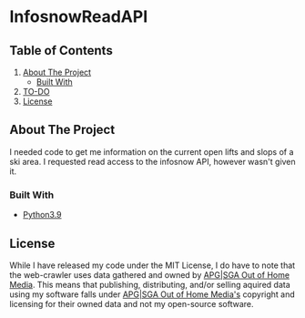 # InfosnowReadAPI

## Table of Contents

1. [About The Project](#about-the-project)
   - [Built With](#built-with)
2. [TO-DO](#to-do)
3. [License](#license)

## About The Project

I needed code to get me information on the current open lifts and slops of a ski area. I requested read access to the infosnow API, however wasn't given it.

### Built With

* [Python3.9]([www.jquery.com](https://www.python.org/downloads/release/python-390/))

## License

While I have released my code under the MIT License, I do have to note that the web-crawler uses data gathered and owned by [APG|SGA Out of Home Media](https://www.apgsga.ch/en/).
This means that publishing, distributing, and/or selling aquired data using my software falls under [APG|SGA Out of Home Media's](https://www.apgsga.ch/en/) copyright and licensing
for their owned data and not my open-source software.
